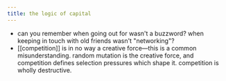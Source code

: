 ```yaml
---
title: the logic of capital
---
```


- can you remember when going out for wasn't a buzzword? when keeping in touch with old friends wasn't "networking"?
- [[competition]] is in no way a creative force—this is a common misunderstanding. random mutation is the creative force, and competition defines selection pressures which shape it.
  competition is wholly destructive.